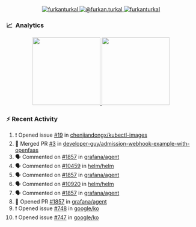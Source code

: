 <p align="center">
  <a href="https://linkedin.com/in/furkanturkal" target="blank">
    <img src="https://img.shields.io/badge/linkedin-%230077B5.svg?&style=for-the-badge&logo=linkedin&logoColor=white" alt="furkanturkal" />
  </a>
  <a href="https://medium.com/@furkan.turkal" target="blank">
    <img src="https://img.shields.io/badge/medium-%2312100E.svg?&style=for-the-badge&logo=medium&logoColor=white" alt="@furkan.turkal" />
  </a>
  <a href="https://twitter.com/furkanturkaI" target="blank">
    <img src="https://img.shields.io/badge/Twitter-1DA1F2?style=for-the-badge&logo=twitter&logoColor=white" alt="furkanturkaI" />
  </a>
</p>

### 📈 &nbsp;Analytics

<p align="center">
  <a href="https://coderstats.net/github/#Dentrax">
    <img height="180em" src="https://github-readme-stats-eight-theta.vercel.app/api?username=Dentrax&show_icons=true&theme=algolia&include_all_commits=true&count_private=true&line_height=26"/>
    <img height="180em" src="https://github-readme-stats-eight-theta.vercel.app/api/top-langs/?username=Dentrax&layout=compact&langs_count=8&theme=algolia&line_height=26"/>
  </a>
</p>

### :zap: Recent Activity

<!--START_SECTION:activity-->
1. ❗️ Opened issue [#19](https://github.com/chenjiandongx/kubectl-images/issues/19) in [chenjiandongx/kubectl-images](https://github.com/chenjiandongx/kubectl-images)
2. 🎉 Merged PR [#3](https://github.com/developer-guy/admission-webhook-example-with-openfaas/pull/3) in [developer-guy/admission-webhook-example-with-openfaas](https://github.com/developer-guy/admission-webhook-example-with-openfaas)
3. 🗣 Commented on [#1857](https://github.com/grafana/agent/issues/1857) in [grafana/agent](https://github.com/grafana/agent)
4. 🗣 Commented on [#10459](https://github.com/helm/helm/issues/10459) in [helm/helm](https://github.com/helm/helm)
5. 🗣 Commented on [#1857](https://github.com/grafana/agent/issues/1857) in [grafana/agent](https://github.com/grafana/agent)
6. 🗣 Commented on [#10920](https://github.com/helm/helm/issues/10920) in [helm/helm](https://github.com/helm/helm)
7. 🗣 Commented on [#1857](https://github.com/grafana/agent/issues/1857) in [grafana/agent](https://github.com/grafana/agent)
8. 💪 Opened PR [#1857](https://github.com/grafana/agent/pull/1857) in [grafana/agent](https://github.com/grafana/agent)
9. ❗️ Opened issue [#748](https://github.com/google/ko/issues/748) in [google/ko](https://github.com/google/ko)
10. ❗️ Opened issue [#747](https://github.com/google/ko/issues/747) in [google/ko](https://github.com/google/ko)
<!--END_SECTION:activity-->
